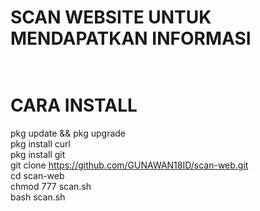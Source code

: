 # SCAN WEBSITE UNTUK MENDAPATKAN INFORMASI<br><br>
# CARA INSTALL<br>
pkg update && pkg upgrade<br>
pkg install curl<br>
pkg install git<br>
git clone https://github.com/GUNAWAN18ID/scan-web.git<br>
cd scan-web<br>
chmod 777 scan.sh<br>
bash scan.sh<br>
